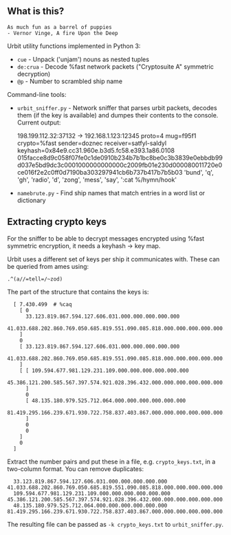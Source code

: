 What is this?
--------------

    As much fun as a barrel of puppies
    - Vernor Vinge, A fire Upon the Deep

Urbit utility functions implemented in Python 3:

- `cue` - Unpack ('unjam') nouns as nested tuples
- `de:crua` - Decode %fast network packets ("Cryptosuite A" symmetric decryption)
- `@p` - Number to scrambled ship name

Command-line tools:

- `urbit_sniffer.py` - Network sniffer that parses urbit packets, decodes them (if the key is available) and
   dumpes their contents to the console. Current output:

    198.199.112.32:37132 → 192.168.1.123:12345 proto=4 mug=f95f1 crypto=%fast sender=doznec receiver=satfyl-saldyl keyhash=0x84e9.cc31.960e.b3d5.fc58.e393.1a86.0108
        015facce8d9c058f07fe0c1de0910b234b7b1bc8be0c3b3839e0ebbdb99d037e5bd9dc3c0001000000000000c2009fb01e230d000080011720e0ce016f2e2c0ff0d7190ba303297941cb6b737b417b7b5b03
        'bund', 'q', 'gh', 'radio', 'd', 'zong', 'mess', 'say', ':cat %/hymn/hook'

- `namebrute.py` - Find ship names that match entries in a word list or dictionary

Extracting crypto keys
-----------------------

For the sniffer to be able to decrypt messages encrypted using %fast symmetric
encryption, it needs a keyhash -> key map.

Urbit uses a different set of keys per ship it communicates with. These can be queried
from ames using:

    .^(a//=tell=/~zod)

The part of the structure that contains the keys is:

      [ 7.430.499  # %caq
        [ 0
          33.123.819.867.594.127.606.031.000.000.000.000.000
          41.033.688.202.860.769.050.685.819.551.090.085.818.000.000.000.000.000.000.000.000.000.000.000.000.000
        ]
        0
        [ 33.123.819.867.594.127.606.031.000.000.000.000.000
          41.033.688.202.860.769.050.685.819.551.090.085.818.000.000.000.000.000.000.000.000.000.000.000.000.000
        ]
        [ [ 109.594.677.981.129.231.109.000.000.000.000.000.000
            45.386.121.200.585.567.397.574.921.028.396.432.000.000.000.000.000.000.000.000.000.000.000.000.000.000
          ]
          0
          [ 48.135.180.979.525.712.064.000.000.000.000.000.000
            81.419.295.166.239.671.930.722.758.837.403.867.000.000.000.000.000.000.000.000.000.000.000.000.000.000
          ]
          0
          0
        ]
        0
      ]

Extract the number pairs and put these in a file, e.g. `crypto_keys.txt`, in a two-column format. You can remove duplicates:

      33.123.819.867.594.127.606.031.000.000.000.000.000  41.033.688.202.860.769.050.685.819.551.090.085.818.000.000.000.000.000.000.000.000.000.000.000.000.000
      109.594.677.981.129.231.109.000.000.000.000.000.000 45.386.121.200.585.567.397.574.921.028.396.432.000.000.000.000.000.000.000.000.000.000.000.000.000.000
      48.135.180.979.525.712.064.000.000.000.000.000.000  81.419.295.166.239.671.930.722.758.837.403.867.000.000.000.000.000.000.000.000.000.000.000.000.000.000

The resulting file can be passed as `-k crypto_keys.txt` to `urbit_sniffer.py`.

